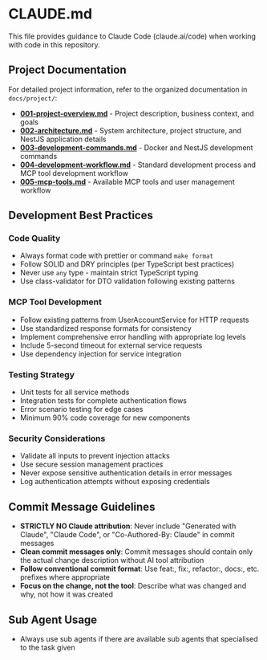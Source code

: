 # CLAUDE.md

This file provides guidance to Claude Code (claude.ai/code) when working with code in this repository.

## Project Documentation

For detailed project information, refer to the organized documentation in `docs/project/`:

- **[001-project-overview.md](docs/project/001-project-overview.md)** - Project description, business context, and goals
- **[002-architecture.md](docs/project/002-architecture.md)** - System architecture, project structure, and NestJS application details
- **[003-development-commands.md](docs/project/003-development-commands.md)** - Docker and NestJS development commands
- **[004-development-workflow.md](docs/project/004-development-workflow.md)** - Standard development process and MCP tool development workflow
- **[005-mcp-tools.md](docs/project/005-mcp-tools.md)** - Available MCP tools and user management workflow

## Development Best Practices

### Code Quality

- Always format code with prettier or command `make format`
- Follow SOLID and DRY principles (per TypeScript best practices)
- Never use `any` type - maintain strict TypeScript typing
- Use class-validator for DTO validation following existing patterns

### MCP Tool Development

- Follow existing patterns from UserAccountService for HTTP requests
- Use standardized response formats for consistency
- Implement comprehensive error handling with appropriate log levels
- Include 5-second timeout for external service requests
- Use dependency injection for service integration

### Testing Strategy

- Unit tests for all service methods
- Integration tests for complete authentication flows
- Error scenario testing for edge cases
- Minimum 90% code coverage for new components

### Security Considerations

- Validate all inputs to prevent injection attacks
- Use secure session management practices
- Never expose sensitive authentication details in error messages
- Log authentication attempts without exposing credentials

## Commit Message Guidelines

- **STRICTLY NO Claude attribution**: Never include "Generated with Claude", "Claude Code", or "Co-Authored-By: Claude" in commit messages
- **Clean commit messages only**: Commit messages should contain only the actual change description without AI tool attribution
- **Follow conventional commit format**: Use feat:, fix:, refactor:, docs:, etc. prefixes where appropriate
- **Focus on the change, not the tool**: Describe what was changed and why, not how it was created

## Sub Agent Usage

- Always use sub agents if there are available sub agents that specialised to the task given

